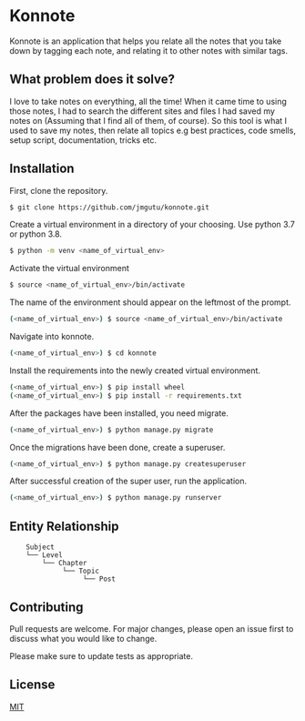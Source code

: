 # Konnote

Konnote is an application that helps you relate all the notes that you take down by tagging each note, and relating it to other notes with similar tags.

## What problem does it solve?

I love to take notes on everything, all the time! When it came time to using those notes, I had to search the different sites and files I had saved my notes on (Assuming that I find all of them, of course). So this tool is what I used to save my notes, then relate all topics e.g best practices, code smells, setup script, documentation, tricks etc.

## Installation

First, clone the repository.


```bash
$ git clone https://github.com/jmgutu/konnote.git
```

Create a virtual environment in a directory of your choosing. Use python 3.7 or python 3.8.


```bash
$ python -m venv <name_of_virtual_env>
```

Activate the virtual environment


```bash
$ source <name_of_virtual_env>/bin/activate
```

The name of the environment should appear on the leftmost of the prompt.

```bash
(<name_of_virtual_env>) $ source <name_of_virtual_env>/bin/activate
```

Navigate into konnote.

```bash
(<name_of_virtual_env>) $ cd konnote
```

Install the requirements into the newly created virtual environment.

```bash
(<name_of_virtual_env>) $ pip install wheel
(<name_of_virtual_env>) $ pip install -r requirements.txt
```

After the packages have been installed, you need migrate.

```bash
(<name_of_virtual_env>) $ python manage.py migrate
```

Once the migrations have been done, create a superuser.

```bash
(<name_of_virtual_env>) $ python manage.py createsuperuser
```

After successful creation of the super user, run the application.

```bash
(<name_of_virtual_env>) $ python manage.py runserver
```

## Entity Relationship
```
    Subject
    └── Level
        └── Chapter
             └── Topic
                  └── Post
```

## Contributing
Pull requests are welcome. For major changes, please open an issue first to discuss what you would like to change.

Please make sure to update tests as appropriate.

## License
[MIT](https://choosealicense.com/licenses/mit/)